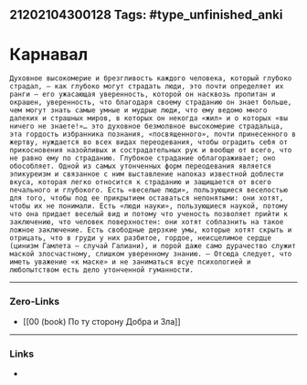 21202104300128
Tags: #type_unfinished_anki 
---
# Карнавал

    Духовное высокомерие и брезгливость каждого человека, который глубоко страдал, – как глубоко могут страдать люди, это почти определяет их ранги – его ужасающая уверенность, которой он насквозь пропитан и окрашен, уверенность, что благодаря своему страданию он знает больше, чем могут знать самые умные и мудрые люди, что ему ведомо много далеких и страшных миров, в которых он некогда «жил» и о которых «вы ничего не знаете!»… это духовное безмолвное высокомерие страдальца, эта гордость избранника познания, «посвященного», почти принесенного в жертву, нуждается во всех видах переодевания, чтобы оградить себя от прикосновения назойливых и сострадательных рук и вообще от всего, что не равно ему по страданию. Глубокое страдание облагораживает; оно обособляет. Одной из самых утонченных форм переодевания является эпикуреизм и связанное с ним выставление напоказ известной доблести вкуса, которая легко относится к страданию и защищается от всего печального и глубокого. Есть «веселые люди», пользующиеся веселостью для того, чтобы под ее прикрытием оставаться непонятыми: они хотят, чтобы их не понимали. Есть «люди науки», пользующиеся наукой, потому что она придает веселый вид и потому что ученость позволяет прийти к заключению, что человек поверхностен: они хотят соблазнить на такое ложное заключение. Есть свободные дерзкие умы, которые хотят скрыть и отрицать, что в груди у них разбитое, гордое, неисцелимое сердце (цинизм Гамлета – случай Галиани), и порой даже само дурачество служит маской злосчастному, слишком уверенному знанию. – Отсюда следует, что иметь уважение «к маске» и не заниматься всуе психологией и любопытством есть дело утонченной гуманности.

---
### Zero-Links
- [[00 (book) По ту сторону Добра и Зла]]
---
### Links
-